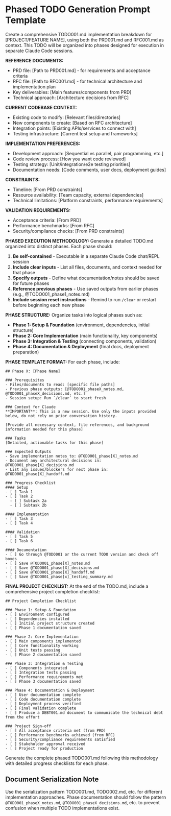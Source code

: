 # Phased TODO Generation Prompt Template

Create a comprehensive TODO001.md implementation breakdown for [PROJECT/FEATURE NAME], using both the PRD001.md and RFC001.md as context. This TODO will be organized into phases designed for execution in separate Claude Code sessions.

**REFERENCE DOCUMENTS:**
- PRD file: [Path to PRD001.md] - for requirements and acceptance criteria
- RFC file: [Path to RFC001.md] - for technical architecture and implementation plan
- Key deliverables: [Main features/components from PRD]
- Technical approach: [Architecture decisions from RFC]

**CURRENT CODEBASE CONTEXT:**
- Existing code to modify: [Relevant files/directories]
- New components to create: [Based on RFC architecture]
- Integration points: [Existing APIs/services to connect with]
- Testing infrastructure: [Current test setup and frameworks]

**IMPLEMENTATION PREFERENCES:**
- Development approach: [Sequential vs parallel, pair programming, etc.]
- Code review process: [How you want code reviewed]
- Testing strategy: [Unit/integration/e2e testing priorities]
- Documentation needs: [Code comments, user docs, deployment guides]

**CONSTRAINTS:**
- Timeline: [From PRD constraints]
- Resource availability: [Team capacity, external dependencies]
- Technical limitations: [Platform constraints, performance requirements]

**VALIDATION REQUIREMENTS:**
- Acceptance criteria: [From PRD]
- Performance benchmarks: [From RFC]
- Security/compliance checks: [From PRD constraints]

**PHASED EXECUTION METHODOLOGY:**
Generate a detailed TODO.md organized into distinct phases. Each phase should:

1. **Be self-contained** - Executable in a separate Claude Code chat/REPL session
2. **Include clear inputs** - List all files, documents, and context needed for that phase
3. **Specify outputs** - Define what documentation/notes should be saved for future phases
4. **Reference previous phases** - Use saved outputs from earlier phases (e.g., @TODO001_phase1_notes.md)
5. **Include session reset instructions** - Remind to run `/clear` or restart before beginning each new phase

**PHASE STRUCTURE:**
Organize tasks into logical phases such as:
- **Phase 1: Setup & Foundation** (environment, dependencies, initial structure)
- **Phase 2: Core Implementation** (main functionality, key components)
- **Phase 3: Integration & Testing** (connecting components, validation)
- **Phase 4: Documentation & Deployment** (final docs, deployment preparation)

**PHASE TEMPLATE FORMAT:**
For each phase, include:
```
## Phase X: [Phase Name]

### Prerequisites
- Files/documents to read: [specific file paths]
- Previous phase outputs: [@TODO001_phaseX_notes.md, @TODO001_phaseX_decisions.md, etc.]
- Session setup: Run `/clear` to start fresh

### Context for Claude
**IMPORTANT**: This is a new session. Use only the inputs provided below, do not rely on prior conversation history.

[Provide all necessary context, file references, and background information needed for this phase]

### Tasks
[Detailed, actionable tasks for this phase]

### Expected Outputs
- Save implementation notes to: @TODO001_phase[X]_notes.md
- Document any architectural decisions in: @TODO001_phase[X]_decisions.md
- List any issues/blockers for next phase in: @TODO001_phase[X]_handoff.md

### Progress Checklist
#### Setup
- [ ] Task 1
- [ ] Task 2
  - [ ] Subtask 2a
  - [ ] Subtask 2b

#### Implementation
- [ ] Task 3
- [ ] Task 4

#### Validation
- [ ] Task 5
- [ ] Task 6

#### Documentation
- [ ] Go through @TODO001 or the current TODO version and check off boxes
- [ ] Save @TODO001_phase[X]_notes.md
- [ ] Save @TODO001_phase[X]_decisions.md
- [ ] Save @TODO001_phase[X]_handoff.md
- [ ] Save @TODO001_phase[x]_testing_summary.md
```

**FINAL PROJECT CHECKLIST:**
At the end of the TODO.md, include a comprehensive project completion checklist:

```
## Project Completion Checklist

### Phase 1: Setup & Foundation
- [ ] Environment configured
- [ ] Dependencies installed
- [ ] Initial project structure created
- [ ] Phase 1 documentation saved

### Phase 2: Core Implementation
- [ ] Main components implemented
- [ ] Core functionality working
- [ ] Unit tests passing
- [ ] Phase 2 documentation saved

### Phase 3: Integration & Testing
- [ ] Components integrated
- [ ] Integration tests passing
- [ ] Performance requirements met
- [ ] Phase 3 documentation saved

### Phase 4: Documentation & Deployment
- [ ] User documentation complete
- [ ] Code documentation complete
- [ ] Deployment process verified
- [ ] Final validation complete
- [ ] Produce a DEBT001.md document to communicate the technical debt from the effort

### Project Sign-off
- [ ] All acceptance criteria met (from PRD)
- [ ] Performance benchmarks achieved (from RFC)
- [ ] Security/compliance requirements satisfied
- [ ] Stakeholder approval received
- [ ] Project ready for production
```

Generate the complete phased TODO001.md following this methodology with detailed progress checklists for each phase.

## Document Serialization Note
Use the serialization pattern TODO001.md, TODO002.md, etc. for different implementation approaches. Phase documentation should follow the pattern `@TODO001_phaseX_notes.md`, `@TODO001_phaseX_decisions.md`, etc. to prevent confusion when multiple TODO implementations exist.
